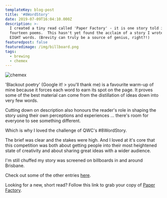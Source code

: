 ```yaml
---
templateKey: blog-post
title: '#8WordStory'
date: 2019-07-09T16:04:10.000Z
description: >-
  I created a tiny read called 'Paper Factory' - it is one story told in just
  fourteen poems.  This hasn't yet found the acclaim of a story I wrote in just
  EIGHT words. (Brevity can truly be a source of genius, right?!)
featuredpost: false
featuredimage: /img/billboard.png
tags:
  - brewing
  - chemex
---
```

![chemex](/img/billboard.png)

'Blackout poetry' (Google it! > you'll thank me) is a favourite warm-up of mine because it forces each word to earn its spot on the page. It proves some of the best material can come from the distillation of ideas down into very few words. 

Cutting down on description also honours the reader's role in shaping the story using their own perceptions and experiences ... there's room for everyone to see something different. 

Which is why I loved the challenge of QWC's #8WordStory.

The brief was clear and the stakes were high. And I loved at it's core that this competition was both about getting people into their most heightened state of creativity and about sharing great ideas with a wider audience. 

I'm still chuffed my story was screened on billboards in and around Brisbane.

Check out some of the other entries [here](https://8wordstory.com/). 

Looking for a new, short read? Follow this link to grab your copy of [Paper Factory](https://www.amazon.com.au/paper-factory-Klaire-Johnston-ebook/dp/B07FTMDHQD/ref=sr_1_2?keywords=klaire+johnston&qid=1564017998&s=gateway&sr=8-2).
